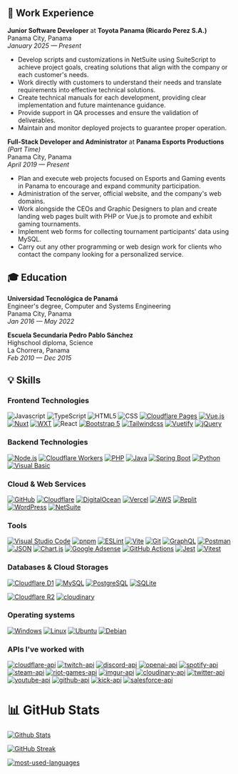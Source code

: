 ## 💼 Work Experience
**Junior Software Developer** at **Toyota Panama (Ricardo Perez S.A.)** \
Panama City, Panama \
*January 2025 — Present*
- Develop scripts and customizations in NetSuite using SuiteScript to achieve project goals, creating solutions that align with the company or each customer's needs.
- Work directly with customers to understand their needs and translate requirements into effective technical solutions.
- Create technical manuals for each development, providing clear implementation and future maintenance guidance.
- Provide support in QA processes and ensure the validation of deliverables.
- Maintain and monitor deployed projects to guarantee proper operation.

**Full-Stack Developer and Administrator** at **Panama Esports Productions** *(Part Time)* \
Panama City, Panama \
*April 2019 — Present*
- Plan and execute web projects focused on Esports and Gaming events in Panama to encourage and expand community participation.
- Administration of the server, official website, and the company's web domains.
- Work alongside the CEOs and Graphic Designers to plan and create landing web pages built with PHP or Vue.js to promote and exhibit gaming tournaments.
- Implement web forms for collecting tournament participants' data using MySQL.
- Carry out any other programming or web design work for clients who contact the company looking for a personalized service.

## 🎓 Education

**Universidad Tecnológica de Panamá** \
Engineer's degree, Computer and Systems Engineering \
Panama City, Panama \
*Jan 2016 — May 2022*

**Escuela Secundaria Pedro Pablo Sánchez** \
Highschool diploma, Science \
La Chorrera, Panama \
*Feb 2010 — Dec 2015*

## 💡 Skills
### **Frontend Technologies**
![Javascript](https://img.shields.io/badge/JavaScript-323330?style=for-the-badge&logo=javascript&logoColor=F7DF1E)
![TypeScript](https://img.shields.io/badge/typescript-3178C6.svg?style=for-the-badge&logo=typescript&logoColor=white)
![HTML5](https://img.shields.io/badge/html5-E34F26.svg?style=for-the-badge&logo=html5&logoColor=white)
![CSS](https://img.shields.io/badge/css-663399.svg?style=for-the-badge&logo=css&logoColor=white)
[![Cloudflare Pages](https://img.shields.io/badge/CF%20Pages-F38020?style=for-the-badge&logo=Cloudflare-Pages&logoColor=white)](https://pages.cloudflare.com/)
[![Vue.js](https://img.shields.io/badge/vue.js-35495e.svg?style=for-the-badge&logo=vuedotjs&logoColor=4FC08D)](https://vuejs.org/)
[![Nuxt](https://img.shields.io/badge/nuxt-020420.svg?style=for-the-badge&logo=nuxt&logoColor=00dc82)](https://nuxt.com/)
[![WXT](https://img.shields.io/badge/wxt-1b1b1f.svg?style=for-the-badge&logo=wxt)](https://wxt.dev)
![React](https://img.shields.io/badge/react-23272f.svg?style=for-the-badge&logo=react&logoColor=61DAFB)
[![Bootstrap 5](https://img.shields.io/badge/Bootstrap%205-712cf9.svg?style=for-the-badge&logo=bootstrap&logoColor=white)](https://getbootstrap.com/)
[![Tailwindcss](https://img.shields.io/badge/Tailwind_CSS-0ea5e9?style=for-the-badge&logo=tailwind-css&logoColor=white)](https://tailwindcss.com/)
[![Vuetify](https://img.shields.io/badge/vuetify-1867C0.svg?style=for-the-badge&logo=vuetify&logoColor=white)](https://vuetifyjs.com/)
[![jQuery](https://img.shields.io/badge/jquery-0769AD.svg?style=for-the-badge&logo=jquery&logoColor=white)](https://jquery.com/)

### **Backend Technologies**
[![Node.js](https://img.shields.io/badge/node.js-339933?style=for-the-badge&logo=node.js&logoColor=white)](https://nodejs.org/)
[![Cloudflare Workers](https://img.shields.io/badge/CF%20Workers-F38020?style=for-the-badge&logo=cloudflareworkers&logoColor=white)](https://workers.cloudflare.com/)
[![PHP](https://img.shields.io/badge/php-777BB4.svg?style=for-the-badge&logo=php&logoColor=white)](https://www.php.net/)
[![Java](https://img.shields.io/badge/java-ED8B00.svg?style=for-the-badge&logo=java&logoColor=white)](https://www.oracle.com/java/)
[![Spring Boot](https://img.shields.io/badge/spring%20boot-6DB33F.svg?style=for-the-badge&logo=spring%20boot&logoColor=white)](https://www.oracle.com/java/)
[![Python](https://img.shields.io/badge/python-3776AB?style=for-the-badge&logo=python&logoColor=white)](https://www.python.org/)
[![Visual Basic](https://img.shields.io/badge/Visual%20Basic%20-5C2D91.svg?style=for-the-badge&logo=visual-studio&logoColor=white)](https://docs.microsoft.com/en-us/dotnet/visual-basic/)

### **Cloud & Web Services**
[![GitHub](https://img.shields.io/badge/github-181717.svg?style=for-the-badge&logo=github&logoColor=white)](https://github.com/)
[![Cloudflare](https://img.shields.io/badge/Cloudflare-F38020?style=for-the-badge&logo=Cloudflare&logoColor=white)](https://www.cloudflare.com/)
[![DigitalOcean](https://img.shields.io/badge/digitalocean-0080FF.svg?style=for-the-badge&logo=digitalocean&logoColor=white)](https://www.digitalocean.com)
[![Vercel](https://img.shields.io/badge/vercel-000000.svg?style=for-the-badge&logo=vercel&logoColor=white)](https://vercel.com/)
[![AWS](https://img.shields.io/badge/AWS-FF9900.svg?style=for-the-badge&logo=amazonwebservices&logoColor=white)](https://aws.amazon.com/)
[![Replit](https://img.shields.io/badge/replit-F26207?style=for-the-badge&logo=replit&logoColor=white)](https://replit.com/)
[![WordPress](https://img.shields.io/badge/wordpress-21759B?style=for-the-badge&logo=wordpress&logoColor=white)](https://wordpress.com/)
[![NetSuite](https://img.shields.io/badge/netsuite-3d6c81?style=for-the-badge&logo=netsuite&logoColor=white)](https://www.netsuite.com/)

### **Tools**
[![Visual Studio Code](https://img.shields.io/badge/VSCode-007ACC.svg?style=for-the-badge&logo=visual-studio-code&logoColor=white)](https://code.visualstudio.com/)
[![pnpm](https://img.shields.io/badge/pnpm-F69220?style=for-the-badge&logo=pnpm&logoColor=white)](https://pnpm.io/)
[![ESLint](https://img.shields.io/badge/ESLint-4B32C3?style=for-the-badge&logo=eslint&logoColor=white)](https://eslint.org/)
[![Vite](https://img.shields.io/badge/vite-646CFF.svg?style=for-the-badge&logo=vite&logoColor=white)](https://vite.dev)
[![Git](https://img.shields.io/badge/git-F05033.svg?style=for-the-badge&logo=git&logoColor=white)](https://git-scm.com/)
[![GraphQL](https://img.shields.io/badge/graphql-E10098?style=for-the-badge&logo=graphql&logoColor=white)](https://graphql.org)
[![Postman](https://img.shields.io/badge/postman-FF6C37?style=for-the-badge&logo=postman&logoColor=white)](https://www.postman.com/)
[![JSON](https://img.shields.io/badge/json-000000?style=for-the-badge&logo=json&logoColor=white)](https://www.json.org/)
[![Chart.js](https://img.shields.io/badge/chart.js-ff6384?style=for-the-badge&logo=chart.js&logoColor=white)](https://www.chartjs.org)
[![Google Adsense](https://img.shields.io/badge/google%20adsense-4285F4?style=for-the-badge&logo=google-adsense&logoColor=white)](https://adsense.google.com/start/)
[![GitHub Actions](https://img.shields.io/badge/github%20actions-2671E5.svg?style=for-the-badge&logo=githubactions&logoColor=white)](https://docs.github.com/en/actions) 
[![Jest](https://img.shields.io/badge/Jest-C21325.svg?style=for-the-badge&logo=jest&logoColor=white)](https://jestjs.io)
[![Vitest](https://img.shields.io/badge/Vitest-6E9F18.svg?style=for-the-badge&logo=vitest&logoColor=white)](https://vitest.dev/) 

### **Databases & Cloud Storages**
[![Cloudflare D1](https://img.shields.io/badge/D1-F38020?style=for-the-badge&logo=Cloudflare&logoColor=white)](https://developers.cloudflare.com/d1/)
[![MySQL](https://img.shields.io/badge/mysql-4479A1.svg?style=for-the-badge&logo=mysql&logoColor=white)](https://www.mysql.com/)
[![PostgreSQL](https://img.shields.io/badge/postgresql-316192.svg?style=for-the-badge&logo=postgresql&logoColor=white)](https://www.postgresql.org/)
[![SQLite](https://img.shields.io/badge/sqlite-003B57.svg?style=for-the-badge&logo=sqlite&logoColor=white)](https://www.sqlite.org/index.html)

[![Cloudflare R2](https://img.shields.io/badge/R2-F38020?style=for-the-badge&logo=Cloudflare&logoColor=white)](https://developers.cloudflare.com/r2/)
[![cloudinary](https://img.shields.io/badge/Cloudinary-3448C5?style=for-the-badge&logo=Cloudinary&logoColor=white)](https://cloudinary.com/documentation/cloudinary_references)

### **Operating systems**
[![Windows](https://img.shields.io/badge/-Windows-0078D6?style=for-the-badge&logo=windows&logoColor=white)](https://www.microsoft.com/en-us/windows)
[![Linux](https://img.shields.io/badge/Linux-FCC624?style=for-the-badge&logo=linux&logoColor=black)](https://www.linux.org/)
[![Ubuntu](https://img.shields.io/badge/-Ubuntu-E95420?style=for-the-badge&logo=ubuntu&logoColor=white)](https://ubuntu.com/)
[![Debian](https://img.shields.io/badge/Debian-A81D33?style=for-the-badge&logo=debian&logoColor=white)](https://ubuntu.com/)

### **APIs I've worked with**
[![cloudflare-api](https://img.shields.io/badge/Cloudflare%20api-F38020?style=for-the-badge&logo=Cloudflare&logoColor=white)](https://developers.cloudflare.com/api/)
[![twitch-api](https://img.shields.io/badge/Twitch%20api-9146FF.svg?style=for-the-badge&logo=Twitch&logoColor=white)](https://dev.twitch.tv/)
[![discord-api](https://img.shields.io/badge/Discord%20api-5865F2.svg?style=for-the-badge&logo=discord&logoColor=white)](https://discord.com/developers/docs/intro)
[![openai-api](https://img.shields.io/badge/OpenAI%20api-black.svg?style=for-the-badge&logo=openai&logoColor=white)](https://openai.com/product)
[![spotify-api](https://img.shields.io/badge/Spotify%20api-1DB954?style=for-the-badge&logo=spotify&logoColor=white)](https://developer.spotify.com/)
[![steam-api](https://img.shields.io/badge/Steam%20api-1B2838?style=for-the-badge&logo=steam&logoColor=white)](https://developer.valvesoftware.com/wiki/Steam_Web_API)
[![riot-games-api](https://img.shields.io/badge/Riot%20Games%20api-D32936.svg?style=for-the-badge&logo=riotgames&logoColor=white)](https://developer.riotgames.com/)
[![imgur-api](https://img.shields.io/badge/Imgur%20api-291765.svg?style=for-the-badge&logo=imgur&logoColor=1BB76E)](https://api.imgur.com/)
[![cloudinary-api](https://img.shields.io/badge/Cloudinary%20api-3448C5?style=for-the-badge&logo=Cloudinary&logoColor=white)](https://cloudinary.com/documentation/cloudinary_references)
[![twitter-api](https://img.shields.io/badge/Twitter%20api-000000.svg?style=for-the-badge&logo=x&logoColor=white)](https://developer.twitter.com/)
[![youtube-api](https://img.shields.io/badge/youtube%20api-FF0000.svg?style=for-the-badge&logo=YouTube&logoColor=white)](https://developers.google.com/youtube/v3)
[![github-api](https://img.shields.io/badge/github%20api-181717.svg?style=for-the-badge&logo=github&logoColor=white)](https://docs.github.com/en/rest)
[![kick-api](https://img.shields.io/badge/kick%20api-24272c.svg?style=for-the-badge&logo=kick&logoColor=00e701)](https://docs.kick.com/)
[![salesforce-api](https://img.shields.io/badge/salesforce%20api-00A1E0.svg?style=for-the-badge&logo=salesforce&logoColor=white)](https://developer.salesforce.com/docs/apis)

# 📊 GitHub Stats
[![Github Stats](https://github-readme-stats.vercel.app/api?username=Ahmedrangel&show_icons=true&include_all_commits=false&theme=github_dark&border_color=30363d&count_private=true)](https://github.com/ahmedrangel)

[![GitHub Streak](https://streak-stats.demolab.com?user=ahmedrangel&theme=github-dark-blue&border=30363d)](https://github.com/ahmedrangel)

[![most-used-languages](https://github-readme-stats.vercel.app/api/top-langs/?username=ahmedrangel&layout=compact&hide=python,visual+basic&theme=github_dark&border_color=30363d)](https://github.com/ahmedrangel)
